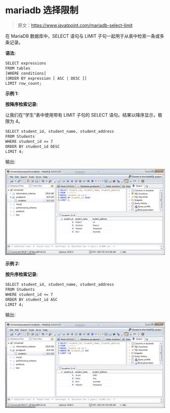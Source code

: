 # mariadb 选择限制

> 原文：<https://www.javatpoint.com/mariadb-select-limit>

在 MariaDB 数据库中，SELECT 语句与 LIMIT 子句一起用于从表中检索一条或多条记录。

**语法:**

```
SELECT expressions
FROM tables
[WHERE conditions]
[ORDER BY expression [ ASC | DESC ]]
LIMIT row_count; 

```

**示例 1:**

**按降序检索记录:**

让我们在“学生”表中使用带有 LIMIT 子句的 SELECT 语句。结果以降序显示，极限为 4。

```
SELECT student_id, student_name, student_address
FROM Students
WHERE student_id <= 7
ORDER BY student_id DESC
LIMIT 4;

```

输出:

![Mariadb Select limit 1](img/75186c7325988547570bdd636cddc33e.png)

**示例 2:**

**按升序检索记录:**

```
SELECT student_id, student_name, student_address
FROM Students
WHERE student_id <= 7
ORDER BY student_id ASC
LIMIT 4;

```

输出:

![Mariadb Select limit 2](img/96e2018dc987e1a920da010fb1bbef85.png)